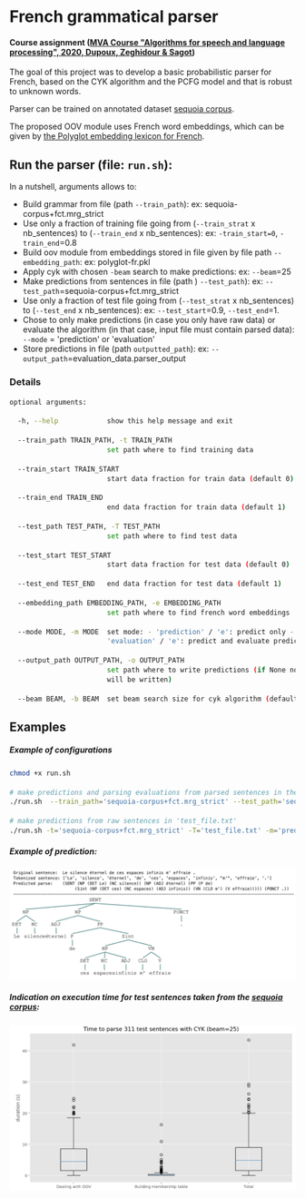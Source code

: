 

# French grammatical parser

#### Course assignment ([MVA Course "Algorithms for speech and language processing", 2020, Dupoux, Zeghidour & Sagot](https://github.com/edupoux/MVA_2020_SL)) 

The goal of this project was to develop a basic probabilistic parser for French, based on the CYK algorithm and the PCFG model and that is robust to unknown words.

Parser can be trained on annotated dataset [sequoia corpus](https://github.com/edupoux/MVA_2020_SL/blob/master/TD_%232/sequoia-corpus%2Bfct.mrg_strict).

 The proposed OOV module uses French word embeddings, which can be given by [the Polyglot embedding lexicon for French](https://sites.google.com/site/rmyeid/projects/polyglot).

## Run the parser (file: ```run.sh```):

In a nutshell, arguments allows to:

- Build grammar from file (path ```--train_path```): ex: sequoia-corpus+fct.mrg_strict
- Use only a fraction of training file going from (```--train_strat``` x nb_sentences) to  (```--train_end``` x nb_sentences): ex: ```-train_start=0```, ```-train_end```=0.8
- Build oov module from embeddings stored in file given by file path ```--embedding_path```: ex: polyglot-fr.pkl
- Apply  cyk with chosen ```-beam``` search to make predictions: ex: ```--beam```=25
- Make predictions from sentences in file (path ) ```--test_path```): ex:   ```--test_path```=sequoia-corpus+fct.mrg_strict
- Use only a fraction of test file going from (```--test_strat``` x nb_sentences) to  (```--test_end``` x nb_sentences): ex: ```--test_start```=0.9, ```--test_end```=1.
- Chose to only make predictions (in case you only have raw data) or evaluate the algorithm (in that case, input file must contain parsed data): ```--mode``` = 'prediction' or 'evaluation'
- Store predictions in file (path ```outputted_path```): ex: ```--output_path```=evaluation_data.parser_output

###  Details

```bash
optional arguments:

  -h, --help            show this help message and exit
  
  --train_path TRAIN_PATH, -t TRAIN_PATH
                        set path where to find training data
                        
  --train_start TRAIN_START
                        start data fraction for train data (default 0)
                        
  --train_end TRAIN_END
                        end data fraction for train data (default 1)
                        
  --test_path TEST_PATH, -T TEST_PATH
                        set path where to find test data
                        
  --test_start TEST_START
                        start data fraction for test data (default 0)
                        
  --test_end TEST_END   end data fraction for test data (default 1)
  
  --embedding_path EMBEDDING_PATH, -e EMBEDDING_PATH
                        set path where to find french word embeddings
                        
  --mode MODE, -m MODE  set mode: - 'prediction' / 'e': predict only -
                        'evaluation' / 'e': predict and evaluate predictions
                        
  --output_path OUTPUT_PATH, -o OUTPUT_PATH
                        set path where to write predictions (if None nothing
                        will be written)
                        
  --beam BEAM, -b BEAM  set beam search size for cyk algorithm (default 10)
```

## Examples

##### Example of configurations

```bash
chmod +x run.sh

# make predictions and parsing evaluations from parsed sentences in the last 10% of 'sequoia-corpus+fct.mrg_strict'
./run.sh  --train_path='sequoia-corpus+fct.mrg_strict' --test_path='sequoia-corpus+fct.mrg_strict' --mode='evaluation' --train_end=0.8 --test_start=0.9 --test_end=1 --beam=25 -e='polyglot-fr.pkl' --output_path='evaluation_data.parser_output'

# make predictions from raw sentences in 'test_file.txt'
./run.sh -t='sequoia-corpus+fct.mrg_strict' -T='test_file.txt' -m='prediction' --train_end=0.8 --test_start=0 -b=100 -e='polyglot-fr.pkl' -o='test_output.txt'
```



##### Example of prediction:

![](./image/les_espaces_infinis.png)



##### Indication on execution time for test sentences taken from the [sequoia corpus](https://github.com/edupoux/MVA_2020_SL/blob/master/TD_%232/sequoia-corpus%2Bfct.mrg_strict):

<img src="./image/execution_times.png" style="zoom:50%;" />

